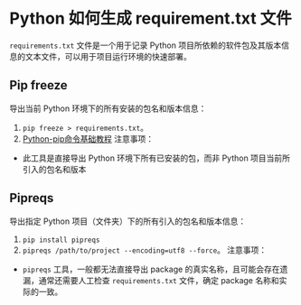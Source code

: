 # Python 如何生成 requirement.txt 文件

`requirements.txt` 文件是一个用于记录 Python 项目所依赖的软件包及其版本信息的文本文件，可以用于项目运行环境的快速部署。

## Pip freeze

导出当前 Python 环境下的所有安装的包名和版本信息：
1.  `pip freeze > requirements.txt`。
2. [Python-pip命令基础教程](work/programming/Python/CLI/Python-pip命令基础教程.md)
注意事项：
- 此工具是直接导出 Python 环境下所有已安装的包，而非 Python 项目当前所引入的包名和版本

## Pipreqs

导出指定 Python 项目（文件夹）下的所有引入的包名和版本信息：
1. `pip install pipreqs`
2. `pipreqs /path/to/project --encoding=utf8 --force`。
注意事项：
-  `pipreqs` 工具，一般都无法直接导出 package 的真实名称，且可能会存在遗漏，通常还需要人工检查 `requirements.txt` 文件，确定 package 名称和实际的一致。